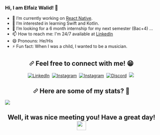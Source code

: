 ### Hi, I am Elfaiz Walid! 👋

<!--
**walid-elfaiz/walid-elfaiz** is a ✨ _special_ ✨ repository because its `README.md` (this file) appears on your GitHub profile.
-->

- 🔭 I’m currently working on [React Native](https://reactnative.dev
).
- 🌱 I’m interested in learning Swift and Kotlin.
- 🤔 I’m looking for a 6 month internship for my next semester (Bac+4) ...
- 📫 How to reach me: I'm 24/7 available at [LinkedIn](www.linkedin.com/in/walid-elfaiz
)
- 😄 Pronouns: He/His
- ⚡ Fun fact: When I was a child, I wanted to be a musician.


<h2 align="center" dir="auto"><a id="user-content-----lets-connect-" class="anchor" aria-hidden="true" href="#----lets-connect-"><svg class="octicon octicon-link" viewBox="0 0 16 16" version="1.1" width="16" height="16" aria-hidden="true"><path fill-rule="evenodd" d="M7.775 3.275a.75.75 0 001.06 1.06l1.25-1.25a2 2 0 112.83 2.83l-2.5 2.5a2 2 0 01-2.83 0 .75.75 0 00-1.06 1.06 3.5 3.5 0 004.95 0l2.5-2.5a3.5 3.5 0 00-4.95-4.95l-1.25 1.25zm-4.69 9.64a2 2 0 010-2.83l2.5-2.5a2 2 0 012.83 0 .75.75 0 001.06-1.06 3.5 3.5 0 00-4.95 0l-2.5 2.5a3.5 3.5 0 004.95 4.95l1.25-1.25a.75.75 0 00-1.06-1.06l-1.25 1.25a2 2 0 01-2.83 0z"></path></svg></a>
    <b>Feel free to connect with me! <g-emoji class="g-emoji" alias="grin" fallback-src="https://github.githubassets.com/images/icons/emoji/unicode/1f601.png">😁</g-emoji></b>
</h2>

<p align="center" dir="auto">
	<a href="https://www.linkedin.com/in/walid-elfaiz/" rel="nofollow"><img alt="LinkedIn" src="https://camo.githubusercontent.com/a80d00f23720d0bc9f55481cfcd77ab79e141606829cf16ec43f8cacc7741e46/68747470733a2f2f696d672e736869656c64732e696f2f62616467652f4c696e6b6564496e2d3030373742353f7374796c653d666f722d7468652d6261646765266c6f676f3d6c696e6b6564696e266c6f676f436f6c6f723d7768697465" data-canonical-src="https://img.shields.io/badge/LinkedIn-0077B5?style=for-the-badge&amp;logo=linkedin&amp;logoColor=white" style="max-width: 100%;"></a>&nbsp;
	<a href="https://www.instagram.com/plus1_beatz" rel="nofollow"><img alt="Instagram" src="https://camo.githubusercontent.com/b3d4671768bd0f9b6c8f410a25a96e0c5a4d135208d8910461e986f97e7985ab/68747470733a2f2f696d672e736869656c64732e696f2f62616467652f496e7374616772616d2d4534343035463f7374796c653d666f722d7468652d6261646765266c6f676f3d696e7374616772616d266c6f676f436f6c6f723d7768697465" data-canonical-src="https://img.shields.io/badge/Instagram-E4405F?style=for-the-badge&amp;logo=instagram&amp;logoColor=white" style="max-width: 100%;"></a>&nbsp;
	<!--<a href="https://www.facebook.com/walid.elfaiz.7" rel="nofollow"><img alt="Messenger" src="https://camo.githubusercontent.com/5d03c86f6a75f7cbe80d135d9162fbf6dc46a31253cf30a8e9bb8279b4d574d3/68747470733a2f2f696d672e736869656c64732e696f2f62616467652f547769747465722d3144413146323f7374796c653d666f722d7468652d6261646765266c6f676f3d74776974746572266c6f676f436f6c6f723d7768697465" data-canonical-src="https://img.shields.io/badge/Messenger-00B2FF?style=for-the-badge&logo=messenger;logoColor=white" style="max-width: 100%;"></a>&nbsp;-->
	<a href="mailto:walidelfaiz@gmail.com"><img alt="Instagram" src="https://camo.githubusercontent.com/571384769c09e0c66b45e39b5be70f68f552db3e2b2311bc2064f0d4a9f5983b/68747470733a2f2f696d672e736869656c64732e696f2f62616467652f476d61696c2d4431343833363f7374796c653d666f722d7468652d6261646765266c6f676f3d676d61696c266c6f676f436f6c6f723d7768697465" data-canonical-src="https://img.shields.io/badge/Gmail-D14836?style=for-the-badge&amp;logo=gmail&amp;logoColor=white" style="max-width: 100%;"></a>&nbsp;
	<a href="https://discordapp.com/users/299573902944763904" rel="nofollow"><img alt="Discord" src="https://camo.githubusercontent.com/1e3bed6653f01d45c016434e8828c82bd1cf8adbd549056f32dd1375311d8f69/68747470733a2f2f696d672e736869656c64732e696f2f62616467652f446973636f72642d3532354444423f7374796c653d666f722d7468652d6261646765266c6f676f3d646973636f7264266c6f676f436f6c6f723d7768697465" data-canonical-src="https://img.shields.io/badge/Discord-525DDB?style=for-the-badge&amp;logo=discord&amp;logoColor=white" style="max-width: 100%;"></a>&nbsp;
	<!--
    <a href="https://paypal.me/jlcnst" rel="nofollow"><img alt="Paypal" src="https://camo.githubusercontent.com/fd64c51a4afd8b4e2b84479f9a2b654084602bd15f25ab31cbd7a679d73d129a/68747470733a2f2f696d672e736869656c64732e696f2f62616467652f50617950616c2d3030343537433f7374796c653d666f722d7468652d6261646765266c6f676f3d70617970616c266c6f676f436f6c6f723d7768697465" data-canonical-src="https://img.shields.io/badge/PayPal-00457C?style=for-the-badge&amp;logo=paypal&amp;logoColor=white" style="max-width: 100%;"></a>&nbsp;
</p>
-->
<a href="https://facebook.com/walid.elfaiz.7/"><img src="https://img.shields.io/badge/Messenger-00B2FF?style=for-the-badge&logo=messenger&logoColor=white"></a>&nbsp;

<h2 align="center" dir="auto"><a id="user-content-----would-you-like-to-see-some-stats-" class="anchor" aria-hidden="true" href="#----would-you-like-to-see-some-stats-"><svg class="octicon octicon-link" viewBox="0 0 16 16" version="1.1" width="16" height="16" aria-hidden="true"><path fill-rule="evenodd" d="M7.775 3.275a.75.75 0 001.06 1.06l1.25-1.25a2 2 0 112.83 2.83l-2.5 2.5a2 2 0 01-2.83 0 .75.75 0 00-1.06 1.06 3.5 3.5 0 004.95 0l2.5-2.5a3.5 3.5 0 00-4.95-4.95l-1.25 1.25zm-4.69 9.64a2 2 0 010-2.83l2.5-2.5a2 2 0 012.83 0 .75.75 0 001.06-1.06 3.5 3.5 0 00-4.95 0l-2.5 2.5a3.5 3.5 0 004.95 4.95l1.25-1.25a.75.75 0 00-1.06-1.06l-1.25 1.25a2 2 0 01-2.83 0z"></path></svg></a>
    <b>Here are some of my stats? <g-emoji class="g-emoji" alias="100" fallback-src="https://github.githubassets.com/images/icons/emoji/unicode/1f4af.png">💯</g-emoji></b>
</h2>

<img src="https://github-readme-stats.vercel.app/api?username=walid-elfaiz&&show_icons=true&title_color=ffffff&icon_color=bb2acf&text_color=daf7dc&bg_color=151515">
<h2 align="center" dir="auto">
<b>Well, it was nice meeting you! Have a great day! <a target="_blank" rel="noopener noreferrer" href="https://raw.githubusercontent.com/MartinHeinz/MartinHeinz/master/wave.gif"><img src="https://raw.githubusercontent.com/MartinHeinz/MartinHeinz/master/wave.gif" width="30px" style="max-width: 100%;"></a> </b></h2>
